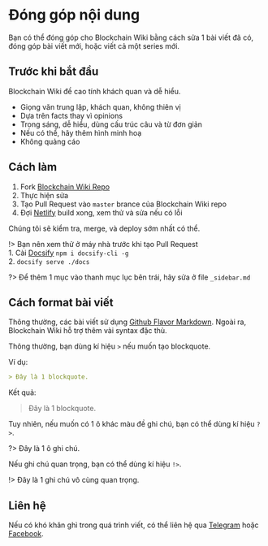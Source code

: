 # Đóng góp nội dung

Bạn có thể đóng góp cho Blockchain Wiki bằng cách sửa 1 bài viết đã có, đóng góp bài viết mới, hoặc viết cả một series mới.

## Trước khi bắt đầu

Blockchain Wiki đề cao tính khách quan và dễ hiểu.

- Giọng văn trung lập, khách quan, không thiên vị
- Dựa trên facts thay vì opinions
- Trong sáng, dễ hiểu, dùng cấu trúc câu và từ đơn giản
- Nếu có thể, hãy thêm hình minh hoạ
- Không quảng cáo

## Cách làm

1. Fork [Blockchain Wiki Repo](https://github.com/TradaTech/wiki)
2. Thực hiện sửa
3. Tạo Pull Request vào `master` brance của Blockchain Wiki repo
4. Đợi [Netlify](https://www.netlify.com) build xong, xem thử và sửa nếu có lỗi

Chúng tôi sẽ kiểm tra, merge, và deploy sớm nhất có thể.

!> Bạn nên xem thử ở máy nhà trước khi tạo Pull Request<br>1. Cài [Docsify](https://docsify.js.org/) `npm i docsify-cli -g`<br>2. `docsify serve ./docs`

?> Để thêm 1 mục vào thanh mục lục bên trái, hãy sửa ở file `_sidebar.md`

## Cách format bài viết

Thông thường, các bài viết sử dụng [Github Flavor Markdown](https://github.github.com/gfm/). Ngoài ra, Blockchain Wiki hỗ trợ thêm vài syntax đặc thù.

Thông thường, bạn dùng kí hiệu `>` nếu muốn tạo blockquote.

Ví dụ:

```markdown
> Đây là 1 blockquote.
```

Kết quả:

> Đây là 1 blockquote.

Tuy nhiên, nếu muốn có 1 ô khác màu đề ghi chú, bạn có thể dùng kí hiệu `?>`.

?> Đây là 1 ô ghi chú.

Nếu ghi chú quan trọng, bạn có thể dùng kí hiệu `!>`.

!> Đây là 1 ghi chú vô cùng quan trọng.

## Liên hệ

Nếu có khó khăn ghì trong quá trình viết, có thể liên hệ qua [Telegram](https://t.me/tradatech) hoặc [Facebook](https://facebook.com/tradatech).
